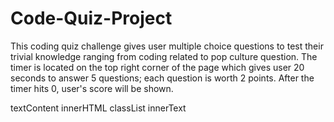 # Code-Quiz-Project
This coding quiz challenge gives user multiple choice questions to test their trivial knowledge ranging from coding related to pop culture question. The timer is located on the top right corner of the page which gives user 20 seconds to answer 5 questions; each question is worth 2 points. After the timer hits 0, user's score will be shown. 

textContent
innerHTML
classList
innerText

